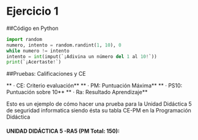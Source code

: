 # Ejercicio 1


##Código en Python

```python
import random
numero, intento = random.randint(1, 10), 0
while numero != intento
intento = int(imput(`¡Adivina un número del 1 al 10!`))
print(`¡Acertaste!`)
```

##Pruebas: Calificaciones y CE

** · CE: Criterio evaluación**
** · PM: Puntuación Máxima**
** · PS10: Puntuación sobre 10**
** · Ra: Resultado Aprendizaje**

Esto es un ejemplo de cómo hacer una prueba para la Unidad Didáctica 5 de seguridad informatica siendo ésta su tabla CE-PM en la Programación Didáctica

#### UNIDAD DIDÁCTICA 5 -RA5 (PM Total: 150):


